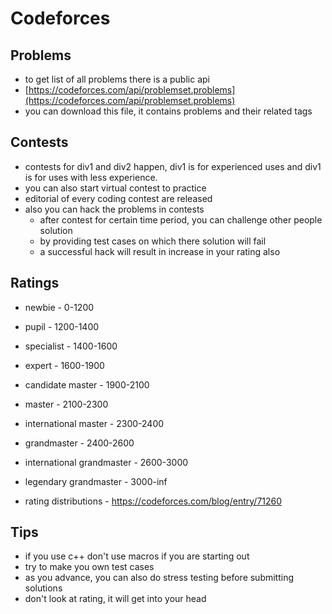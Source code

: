 # Codeforces

## Problems

- to get list of all problems there is a public api
- [https://codeforces.com/api/problemset.problems](https://codeforces.com/api/problemset.problems)
- you can download this file, it contains problems and their related tags

## Contests

- contests for div1 and div2 happen, div1 is for experienced uses and div1 is for
  uses with less experience.
- you can also start virtual contest to practice
- editorial of every coding contest are released
- also you can hack the problems in contests
    - after contest for certain time period, you can challenge other people solution
    - by providing test cases on which there solution will fail
    - a successful hack will result in increase in your rating also

## Ratings

- newbie - 0-1200
- pupil - 1200-1400
- specialist - 1400-1600
- expert - 1600-1900
- candidate master - 1900-2100
- master - 2100-2300
- international master - 2300-2400
- grandmaster - 2400-2600
- international grandmaster - 2600-3000
- legendary grandmaster - 3000-inf

- rating distributions - https://codeforces.com/blog/entry/71260

## Tips

- if you use c++ don't use macros if you are starting out
- try to make you own test cases
- as you advance, you can also do stress testing before submitting solutions
- don't look at rating, it will get into your head

